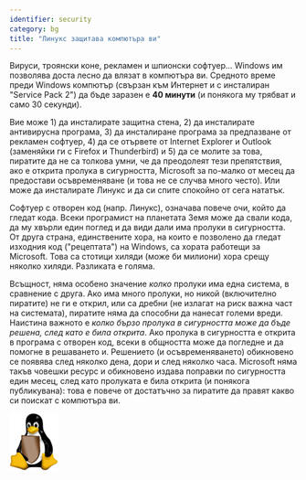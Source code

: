 ```yaml
---
identifier: security
category: bg
title: "Линукс защитава компютъра ви"
---
```

Вируси, троянски коне, рекламен и шпионски софтуер... Windows им позволява доста лесно да влязат в компютъра ви. Средното време преди Windows компютър (свързан към Интернет и с инсталиран "Service Pack 2") да бъде заразен е <b>40 минути</b> (и понякога му трябват и само 30 секунди).

Вие може 1) да инсталирате защитна стена, 2) да инсталирате антивирусна програма, 3) да инсталиране програма за предпазване от рекламен софтуер, 4) да се отървете от Internet Explorer и Outlook (заменяйки ги с Firefox и Thunderbird) и 5) да се молите за това, пиратите да не са толкова умни, че да преодолеят тези препятствия, ако е открита пролука в сигурността, Microsoft за по-малко от месец да предостави осъвременяване (и това не се случва много често). Или може да инсталирате Линукс и да си спите спокойно от сега нататък.

Софтуер с отворен код (напр. Линукс), означава повече очи, който да гледат кода. Всеки програмист на планетата Земя може да свали кода, да му хвърли един поглед и да види дали има пролуки в сигурността. От друга страна, единствените хора, на които е позволено да гледат изходния код ("рецептата") на Windows, са хората работещи за Microsoft. Това са стотици хиляди (може би милиони) хора срещу няколко хиляди. Разликата е голяма.

Всъщност, няма особено значение <i>колко</i> пролуки има една система, в сравнение с друга. Ако има много пролуки, но никой (включително пиратите) не ги е открил, или са дребни (не излагат на риск важна част на системата), пиратите няма да способни да нанесат големи вреди. Наистина важното е <i>колко бързо пролука в сигурността може да бъде решена, след като е била открита</i>. Ако пролука в сигурността е открита в програма с отворен код, всеки в общността може да погледне и да помогне в решаването и. Решението (и осъвременяването) обикновено се появява след няколко дена, дори и след няколко часа. Microsoft няма такъв човешки ресурс и обикновено издава поправки по сигурността един месец, след като пролуката е била открита (и понякога публикувана): това е повече от достатъчно за пиратите да правят какво си поискат с компютъра ви.


<img src="/img/security_thumb.png" />




